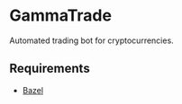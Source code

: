 # GammaTrade

Automated trading bot for cryptocurrencies.

## Requirements

- [Bazel](https://bazel.build "Bazel")
